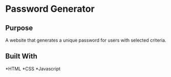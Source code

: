 # Password Generator

## Purpose
A website that generates a unique password for users with selected criteria.

## Built With
*HTML
*CSS
*Javascript 